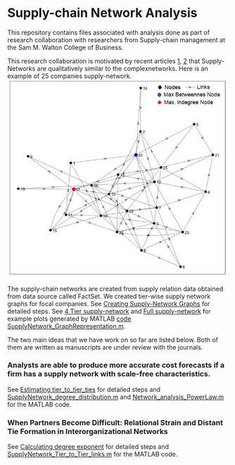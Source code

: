 # Supply-chain Network Analysis

This repository contains files associated with analysis done as part of research collaboration with researchers from Supply-chain management 
at the Sam M. Walton College of Business. 

This research collaboration is motivated by recent articles [1](https://www.emeraldinsight.com/doi/full/10.1108/01443571311307343),
[2](https://www.tandfonline.com/doi/abs/10.1080/00207540500142274) that Supply-Networks are qualitatively similar to the complexnetworks.
Here is an example of 25 companies supply-network.
<img src="25Node_network.jpg" title="plot of chunk unnamed-chunk-12" alt="plot of chunk unnamed-chunk-12" style="display: block; margin: auto;" />

The supply-chain networks are created from supply relation data obtained from data source called FactSet. We created tier-wise supply network graphs for focal companies. See [Creating Supply-Network Graphs](https://github.com/ViditAg/SupplyNetwork_Analysis/blob/master/Creating_SupplyNetworkGraphs.pdf) for detailed steps. See 
[4 Tier supply-network](https://github.com/ViditAg/SupplyNetwork_Analysis/blob/master/SupplyNetwork_4Tiers.pdf) and 
[Full supply-network](https://github.com/ViditAg/SupplyNetwork_Analysis/blob/master/SupplyNetwork_AllTiers.pdf) for example plots generated by MATLAB [code SupplyNetwork_GraphRepresentation.m](https://github.com/ViditAg/SupplyNetwork_Analysis/blob/master/SupplyNetwork_GraphRepresentation.m).

The two main ideas that we have work on so far are listed below. Both of them are written as manuscripts are under review with the journals.

### Analysts are able to produce more accurate cost forecasts if a firm has a supply network with scale-free characteristics.
See [Estimating tier_to_tier_ties](https://github.com/ViditAg/SupplyNetwork_Analysis/blob/master/Estimating%20tier_to_tier_ties.pdf) for detailed steps and [SupplyNetwork_degree_distribution.m](https://github.com/ViditAg/SupplyNetwork_Analysis/blob/master/SupplyNetwork_degree_distribution.m) and [Network_analysis_PowerLaw.m](https://github.com/ViditAg/SupplyNetwork_Analysis/blob/master/Network_analysis_PowerLaw.m) for the MATLAB code.

### When Partners Become Difficult: Relational Strain and Distant Tie Formation in Interorganizational Networks
See [Calculating degree exponent](https://github.com/ViditAg/SupplyNetwork_Analysis/blob/master/Calculating%20degree%20exponent%20%CE%B3.pdf) for detailed steps and [SupplyNetwork_Tier_to_Tier_links.m](https://github.com/ViditAg/SupplyNetwork_Analysis/blob/master/SupplyNetwork_Tier_to_Tier_links.m) for the MATLAB code.
